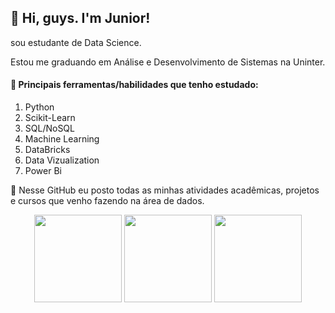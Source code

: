 <h2>👋 Hi, guys. I'm Junior!</h2>
<p>sou estudante de Data Science.</p>
<p>Estou me graduando em Análise e Desenvolvimento de Sistemas na Uninter.</p>
<h4>🌱 Principais ferramentas/habilidades que tenho estudado:</h4>
  <ol>
  <li>Python</li>
  <li>Scikit-Learn</li>
	<li>SQL/NoSQL</li>
	<li>Machine Learning</li>
	<li>DataBricks</li>
	<li>Data Vizualization</li>
  <li>Power Bi</li>
  </ol> 
  
<p>💞️ Nesse GitHub eu posto todas as minhas atividades acadêmicas, projetos e cursos que venho fazendo na área de dados.</p>

<div align="center">
<!-- 	Git Status -->
  <img height="140em" src="https://github-readme-stats-sigma-five.vercel.app/api?username=junioracpj&show_icons=true&theme=onedark&include_all_commits=true&count_private=true"/>
<!-- 	top languages -->	
  <img height="140em" src="https://github-readme-stats-sigma-five.vercel.app/api/top-langs/?username=junioracpj&layout=compact&langs_count=7&theme=onedark&hide=jupyter%20notebook"/>
<!-- 	Days Streak -->
  <img height="140em" src="https://github-readme-streak-stats.herokuapp.com?user=junioracpj&theme=onedark&border_radius=10.1"/>
</div>


<!---
Junioracpj/Junioracpj is a ✨ special ✨ repository because its `README.md` (this file) appears on your GitHub profile.
You can click the Preview link to take a look at your changes.
--->
